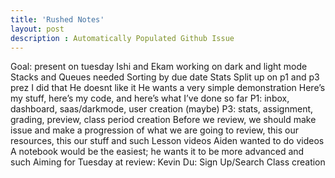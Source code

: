 ```yaml
---
title: 'Rushed Notes'
layout: post
description : Automatically Populated Github Issue
---
```


Goal: present on tuesday
Ishi and Ekam working on dark and light mode
Stacks and Queues needed
Sorting by due date
Stats
Split up on p1 and p3 prez
I did that
He doesnt like it
He wants a very simple demonstration
Here’s my stuff, here’s my code, and here’s what I’ve done so far
P1: inbox, dashboard, saas/darkmode, user creation (maybe)
P3: stats, assignment, grading, preview, class period creation
Before we review, we should make issue and make a progression of what we are going to review, this our resources, this our stuff and such
Lesson videos
Aiden wanted to do videos
A notebook would be the easiest; he wants it to be more advanced and such
Aiming for Tuesday at review:
Kevin Du: Sign Up/Search Class creation


